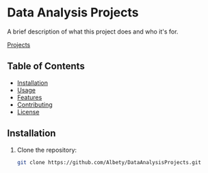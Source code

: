 # Data Analysis Projects

A brief description of what this project does and who it's for.

<p><a href="https://github.com/Albety/DataAnalysisProjects" target="_blank">Projects</a></p>


## Table of Contents

- [Installation](#installation)
- [Usage](#usage)
- [Features](#features)
- [Contributing](#contributing)
- [License](#license)

## Installation

1. Clone the repository:
   ```bash
   git clone https://github.com/Albety/DataAnalysisProjects.git